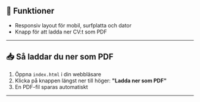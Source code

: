 
## 🚀 Funktioner

- Responsiv layout för mobil, surfplatta och dator
- Knapp för att ladda ner CV:t som PDF
------------------------------------------------------------

## 📥 Så laddar du ner som PDF

1. Öppna `index.html` i din webbläsare
2. Klicka på knappen längst ner till höger: **"Ladda ner som PDF"**
3. En PDF-fil sparas automatiskt

--------------------------------------------------------------



